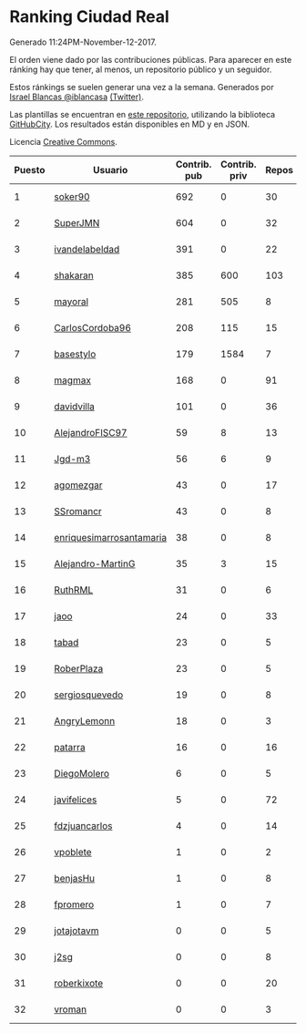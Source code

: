 # Ranking Ciudad Real

Generado 11:24PM-November-12-2017.

El orden viene dado por las contribuciones públicas. Para aparecer en este ránking hay que tener, al menos, un repositorio público y un seguidor.

Estos ránkings se suelen generar una vez a la semana. Generados por [Israel Blancas @iblancasa](https://github.com/iblancasa/) [(Twitter)](https://twitter.com/iblancasa).

Las plantillas se encuentran en [este repositorio](https://github.com/iblancasa/GH-Spanish-Ranking), utilizando la biblioteca [GitHubCity](https://github.com/iblancasa/GitHubCity). Los resultados están disponibles en MD y en JSON.

Licencia [Creative Commons](https://creativecommons.org/licenses/by/4.0/).

| Puesto   |  Usuario  | Contrib. pub | Contrib. priv |Repos| Followers | Desde |  Avatar  |
|----------|-----------|--------------|---------------|-----|-----------|-------|----------|
|1|[soker90](https://github.com/soker90)|692|0|30|5|2014-08-03|![soker90](https://avatars0.githubusercontent.com/u/8345188)|
|2|[SuperJMN](https://github.com/SuperJMN)|604|0|32|32|2012-12-23|![SuperJMN](https://avatars0.githubusercontent.com/u/3109851)|
|3|[ivandelabeldad](https://github.com/ivandelabeldad)|391|0|22|4|2014-12-27|![ivandelabeldad](https://avatars3.githubusercontent.com/u/10326536)|
|4|[shakaran](https://github.com/shakaran)|385|600|103|25|2008-06-19|![shakaran](https://avatars0.githubusercontent.com/u/14254)|
|5|[mayoral](https://github.com/mayoral)|281|505|8|31|2008-04-06|![mayoral](https://avatars0.githubusercontent.com/u/5371)|
|6|[CarlosCordoba96](https://github.com/CarlosCordoba96)|208|115|15|14|2016-09-28|![CarlosCordoba96](https://avatars3.githubusercontent.com/u/22503199)|
|7|[basestylo](https://github.com/basestylo)|179|1584|7|8|2015-03-16|![basestylo](https://avatars1.githubusercontent.com/u/11503528)|
|8|[magmax](https://github.com/magmax)|168|0|91|38|2011-01-26|![magmax](https://avatars3.githubusercontent.com/u/584026)|
|9|[davidvilla](https://github.com/davidvilla)|101|0|36|13|2011-06-08|![davidvilla](https://avatars2.githubusercontent.com/u/838459)|
|10|[AlejandroFISC97](https://github.com/AlejandroFISC97)|59|8|13|3|2017-02-19|![AlejandroFISC97](https://avatars2.githubusercontent.com/u/25884198)|
|11|[Jgd-m3](https://github.com/Jgd-m3)|56|6|9|2|2017-03-21|![Jgd-m3](https://avatars3.githubusercontent.com/u/26570829)|
|12|[agomezgar](https://github.com/agomezgar)|43|0|17|13|2015-02-18|![agomezgar](https://avatars0.githubusercontent.com/u/11057399)|
|13|[SSromancr](https://github.com/SSromancr)|43|0|8|2|2017-02-27|![SSromancr](https://avatars1.githubusercontent.com/u/26056669)|
|14|[enriquesimarrosantamaria](https://github.com/enriquesimarrosantamaria)|38|0|8|3|2015-10-19|![enriquesimarrosantamaria](https://avatars0.githubusercontent.com/u/15198291)|
|15|[Alejandro-MartinG](https://github.com/Alejandro-MartinG)|35|3|15|3|2015-09-05|![Alejandro-MartinG](https://avatars2.githubusercontent.com/u/14140693)|
|16|[RuthRML](https://github.com/RuthRML)|31|0|6|7|2016-09-28|![RuthRML](https://avatars0.githubusercontent.com/u/22493098)|
|17|[jaoo](https://github.com/jaoo)|24|0|33|8|2011-03-25|![jaoo](https://avatars3.githubusercontent.com/u/690184)|
|18|[tabad](https://github.com/tabad)|23|0|5|4|2012-08-20|![tabad](https://avatars2.githubusercontent.com/u/2183103)|
|19|[RoberPlaza](https://github.com/RoberPlaza)|23|0|5|3|2016-12-07|![RoberPlaza](https://avatars3.githubusercontent.com/u/24433548)|
|20|[sergiosquevedo](https://github.com/sergiosquevedo)|19|0|8|14|2012-04-28|![sergiosquevedo](https://avatars3.githubusercontent.com/u/1688176)|
|21|[AngryLemonn](https://github.com/AngryLemonn)|18|0|3|8|2014-02-19|![AngryLemonn](https://avatars2.githubusercontent.com/u/6731364)|
|22|[patarra](https://github.com/patarra)|16|0|16|4|2012-09-04|![patarra](https://avatars1.githubusercontent.com/u/2276101)|
|23|[DiegoMolero](https://github.com/DiegoMolero)|6|0|5|2|2015-09-28|![DiegoMolero](https://avatars2.githubusercontent.com/u/14870400)|
|24|[javifelices](https://github.com/javifelices)|5|0|72|12|2013-02-24|![javifelices](https://avatars3.githubusercontent.com/u/3685015)|
|25|[fdzjuancarlos](https://github.com/fdzjuancarlos)|4|0|14|2|2013-09-27|![fdzjuancarlos](https://avatars3.githubusercontent.com/u/5560118)|
|26|[vpoblete](https://github.com/vpoblete)|1|0|2|2|2012-08-23|![vpoblete](https://avatars1.githubusercontent.com/u/2203544)|
|27|[benjasHu](https://github.com/benjasHu)|1|0|8|3|2014-09-28|![benjasHu](https://avatars2.githubusercontent.com/u/8950146)|
|28|[fpromero](https://github.com/fpromero)|1|0|7|2|2014-11-06|![fpromero](https://avatars3.githubusercontent.com/u/9592895)|
|29|[jotajotavm](https://github.com/jotajotavm)|0|0|5|50|2013-12-10|![jotajotavm](https://avatars3.githubusercontent.com/u/6154935)|
|30|[j2sg](https://github.com/j2sg)|0|0|8|2|2011-03-18|![j2sg](https://avatars3.githubusercontent.com/u/677220)|
|31|[roberkixote](https://github.com/roberkixote)|0|0|20|4|2011-02-10|![roberkixote](https://avatars3.githubusercontent.com/u/610447)|
|32|[vroman](https://github.com/vroman)|0|0|3|9|2009-01-09|![vroman](https://avatars3.githubusercontent.com/u/45230)|
